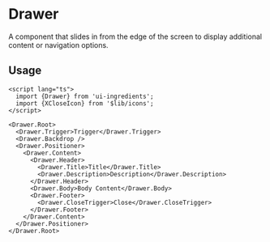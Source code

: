 # Drawer

A component that slides in from the edge of the screen to display additional content or navigation options.

## Usage

```svelte
<script lang="ts">
  import {Drawer} from 'ui-ingredients';
  import {XCloseIcon} from '$lib/icons';
</script>

<Drawer.Root>
  <Drawer.Trigger>Trigger</Drawer.Trigger>
  <Drawer.Backdrop />
  <Drawer.Positioner>
    <Drawer.Content>
      <Drawer.Header>
        <Drawer.Title>Title</Drawer.Title>
        <Drawer.Description>Description</Drawer.Description>
      </Drawer.Header>
      <Drawer.Body>Body Content</Drawer.Body>
      <Drawer.Footer>
        <Drawer.CloseTrigger>Close</Drawer.CloseTrigger>
      </Drawer.Footer>
    </Drawer.Content>
  </Drawer.Positioner>
</Drawer.Root>
```
